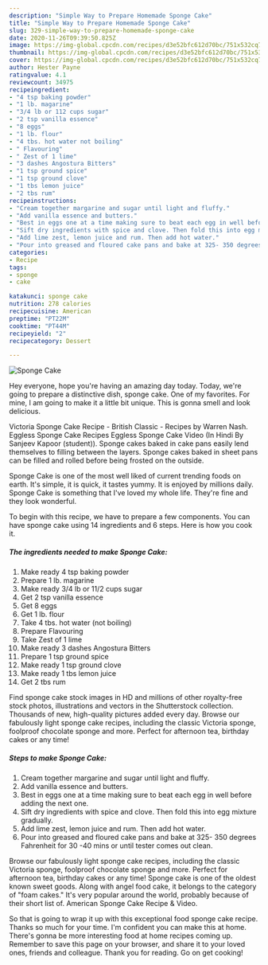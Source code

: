 ```yaml
---
description: "Simple Way to Prepare Homemade Sponge Cake"
title: "Simple Way to Prepare Homemade Sponge Cake"
slug: 329-simple-way-to-prepare-homemade-sponge-cake
date: 2020-11-26T09:39:50.825Z
image: https://img-global.cpcdn.com/recipes/d3e52bfc612d70bc/751x532cq70/sponge-cake-recipe-main-photo.jpg
thumbnail: https://img-global.cpcdn.com/recipes/d3e52bfc612d70bc/751x532cq70/sponge-cake-recipe-main-photo.jpg
cover: https://img-global.cpcdn.com/recipes/d3e52bfc612d70bc/751x532cq70/sponge-cake-recipe-main-photo.jpg
author: Hester Payne
ratingvalue: 4.1
reviewcount: 34975
recipeingredient:
- "4 tsp baking powder"
- "1 lb. magarine"
- "3/4 lb or 112 cups sugar"
- "2 tsp vanilla essence"
- "8 eggs"
- "1 lb. flour"
- "4 tbs. hot water not boiling"
- " Flavouring"
- " Zest of 1 lime"
- "3 dashes Angostura Bitters"
- "1 tsp ground spice"
- "1 tsp ground clove"
- "1 tbs lemon juice"
- "2 tbs rum"
recipeinstructions:
- "Cream together margarine and sugar until light and fluffy."
- "Add vanilla essence and butters."
- "Best in eggs one at a time making sure to beat each egg in well before adding the next one."
- "Sift dry ingredients with spice and clove. Then fold this into egg mixture gradually."
- "Add lime zest, lemon juice and rum. Then add hot water."
- "Pour into greased and floured cake pans and bake at 325- 350 degrees Fahrenheit for 30 -40 mins or until tester comes out clean."
categories:
- Recipe
tags:
- sponge
- cake

katakunci: sponge cake 
nutrition: 278 calories
recipecuisine: American
preptime: "PT22M"
cooktime: "PT44M"
recipeyield: "2"
recipecategory: Dessert

---
```



![Sponge Cake](https://img-global.cpcdn.com/recipes/d3e52bfc612d70bc/751x532cq70/sponge-cake-recipe-main-photo.jpg)

Hey everyone, hope you're having an amazing day today. Today, we're going to prepare a distinctive dish, sponge cake. One of my favorites. For mine, I am going to make it a little bit unique. This is gonna smell and look delicious.

Victoria Sponge Cake Recipe - British Classic - Recipes by Warren Nash. Eggless Sponge Cake Recipes Eggless Sponge Cake Video (In Hindi By Sanjeev Kapoor (student)). Sponge cakes baked in cake pans easily lend themselves to filling between the layers. Sponge cakes baked in sheet pans can be filled and rolled before being frosted on the outside.

Sponge Cake is one of the most well liked of current trending foods on earth. It's simple, it is quick, it tastes yummy. It is enjoyed by millions daily. Sponge Cake is something that I've loved my whole life. They're fine and they look wonderful.


To begin with this recipe, we have to prepare a few components. You can have sponge cake using 14 ingredients and 6 steps. Here is how you cook it.

<!--inarticleads1-->

##### The ingredients needed to make Sponge Cake:

1. Make ready 4 tsp baking powder
1. Prepare 1 lb. magarine
1. Make ready 3/4 lb or 11/2 cups sugar
1. Get 2 tsp vanilla essence
1. Get 8 eggs
1. Get 1 lb. flour
1. Take 4 tbs. hot water (not boiling)
1. Prepare  Flavouring
1. Take  Zest of 1 lime
1. Make ready 3 dashes Angostura Bitters
1. Prepare 1 tsp ground spice
1. Make ready 1 tsp ground clove
1. Make ready 1 tbs lemon juice
1. Get 2 tbs rum


Find sponge cake stock images in HD and millions of other royalty-free stock photos, illustrations and vectors in the Shutterstock collection. Thousands of new, high-quality pictures added every day. Browse our fabulously light sponge cake recipes, including the classic Victoria sponge, foolproof chocolate sponge and more. Perfect for afternoon tea, birthday cakes or any time! 

<!--inarticleads2-->

##### Steps to make Sponge Cake:

1. Cream together margarine and sugar until light and fluffy.
1. Add vanilla essence and butters.
1. Best in eggs one at a time making sure to beat each egg in well before adding the next one.
1. Sift dry ingredients with spice and clove. Then fold this into egg mixture gradually.
1. Add lime zest, lemon juice and rum. Then add hot water.
1. Pour into greased and floured cake pans and bake at 325- 350 degrees Fahrenheit for 30 -40 mins or until tester comes out clean.


Browse our fabulously light sponge cake recipes, including the classic Victoria sponge, foolproof chocolate sponge and more. Perfect for afternoon tea, birthday cakes or any time! Sponge cake is one of the oldest known sweet goods. Along with angel food cake, it belongs to the category of &#34;foam cakes.&#34; It&#39;s very popular around the world, probably because of their short list of. American Sponge Cake Recipe &amp; Video. 

So that is going to wrap it up with this exceptional food sponge cake recipe. Thanks so much for your time. I'm confident you can make this at home. There's gonna be more interesting food at home recipes coming up. Remember to save this page on your browser, and share it to your loved ones, friends and colleague. Thank you for reading. Go on get cooking!

